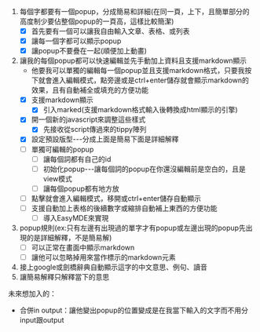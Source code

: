 1. 每個字都要有一個popup，分成簡易和詳細(在同一頁，上下，且簡單部分的高度制少要佔整個popup的一頁高，這樣比較簡潔)
   - [x] 首先要有一個可以讓我自由輸入文章、表格、或列表
   - [x] 讓每一個字都可以顯示popup
   - [x] 讓popup不要疊在一起(順便加上動畫)
2. 讓我的每個popup都可以快速編輯並先手動加上資料且支援markdown顯示 
   - 他要我可以單獨的編輯每一個popup並且支援markdown格式，只要我按下就會進入編輯模式，點旁邊或是ctrl+enter儲存就會顯示markdown的效果，且有自動補全或填充的方便功能
   - [x] 支援markdown顯示
     - [x] 引入marked(支援markdown格式輸入後轉換成html顯示的引擎)
   - [x] 開一個新的javascript來調整這些樣式
     - [x] 先接收從script傳過來的tippy陣列
   - [x] 設定預設版型---分成上面是簡易下面是詳細解釋
   - [ ] 單獨可編輯的popup
     - [ ] 讓每個詞都有自己的id
     - [ ] 初始化popup---讓每個詞的popup在你還沒編輯前是空白的，且是view模式
     - [ ] 讓每個popup都有地方放
   - [ ] 點擊就會進入編輯模式，移開或ctrl+enter儲存自動顯示
   - [ ] 支援自動加上表格的後續數字或縮排自動補上東西的方便功能
     - [ ] 導入EasyMDE來實現
3. popup規則(ex:只有左邊有出現過的單字才有popup或左邊出現的popup先出現的是詳細解釋，不是簡易解)
   - [ ] 可以正常在畫面中顯示markdown
   - [ ] 讓他可以忽略掉用來當作標示的markdown元素
4. 接上google或劍橋辭典自動顯示這字的中文意思、例句、讀音
5. 讓簡易解釋只解釋當下的意思


未來想加入的：
- 合併in output：讓他變出popup的位置變成是在我當下輸入的文字而不用分input跟output
